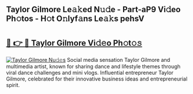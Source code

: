 ## Taylor Gilmore Le𝚊𝚔ed N𝚞𝚍e - Part-aP9 Vi𝚍eo Ph𝚘tos - H𝚘t O𝚗lyf𝚊ns Le𝚊𝚔s pehsV

# <h2><a href="http://hfd3bs.feru.top/?c=Taylor+Gilmore">🔗 👉 🔴 Taylor Gilmore Vi𝚍𝚎o Ph𝚘t𝚘𝚜</a></h2>

[![Taylor Gilmore Nu𝚍𝚎s](https://i.imgur.com/0TWrTi3.gif)](http://hfd3bs.feru.top/?c=Taylor+Gilmore)
Social media sensation Taylor Gilmore and multimedia artist, known for sharing dance and lifestyle themes through viral dance challenges and mini vlogs. Influential entrepreneur Taylor Gilmore, celebrated for their innovative business ideas and entrepreneurial spirit. 
